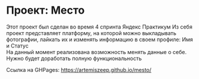 # Проект: Место

Этот проект был сделан во время 4 спринта Яндекс Практикум
Из себя проект представляет платформу, на которой можно выкладывать фотографии, лайкать их и изменять информацию в своем профиле: Имя и Статус  
На данный момент реализована возможность менять данные о себе.
Нужно будет доработать полную функциональность

Ссылка на GHPages: https://artemiszeep.github.io/mesto/